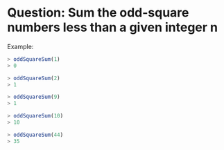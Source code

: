 # Question: Sum the odd-square numbers less than a given integer n

Example:

```javascript
> oddSquareSum(1)
> 0

> oddSquareSum(2)
> 1

> oddSquareSum(9)
> 1

> oddSquareSum(10)
> 10

> oddSquareSum(44)
> 35
```
